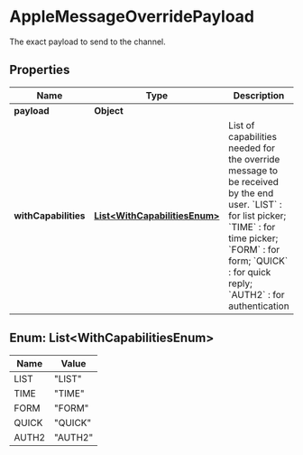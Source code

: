 

# AppleMessageOverridePayload

The exact payload to send to the channel.

## Properties

| Name | Type | Description | Notes |
|------------ | ------------- | ------------- | -------------|
|**payload** | **Object** |  |  [optional] |
|**withCapabilities** | [**List&lt;WithCapabilitiesEnum&gt;**](#List&lt;WithCapabilitiesEnum&gt;) | List of capabilities needed for the override message to be received by the end user.   &#x60;LIST&#x60; : for list picker; &#x60;TIME&#x60; : for time picker; &#x60;FORM&#x60; : for form; &#x60;QUICK&#x60; : for quick reply; &#x60;AUTH2&#x60; : for authentication  |  [optional] |



## Enum: List&lt;WithCapabilitiesEnum&gt;

| Name | Value |
|---- | -----|
| LIST | &quot;LIST&quot; |
| TIME | &quot;TIME&quot; |
| FORM | &quot;FORM&quot; |
| QUICK | &quot;QUICK&quot; |
| AUTH2 | &quot;AUTH2&quot; |



